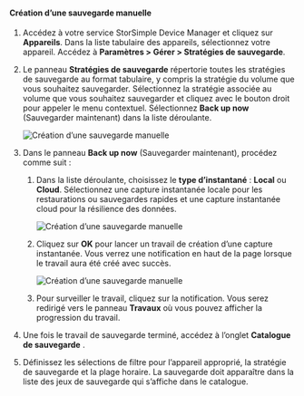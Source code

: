 
<!--author=alkohli last changed: 01/20/2017-->

<a id="to-create-a-manual-backup" class="xliff"></a>

#### Création d’une sauvegarde manuelle

1. Accédez à votre service StorSimple Device Manager et cliquez sur **Appareils**. Dans la liste tabulaire des appareils, sélectionnez votre appareil. Accédez à **Paramètres > Gérer > Stratégies de sauvegarde**.

2. Le panneau **Stratégies de sauvegarde** répertorie toutes les stratégies de sauvegarde au format tabulaire, y compris la stratégie du volume que vous souhaitez sauvegarder. Sélectionnez la stratégie associée au volume que vous souhaitez sauvegarder et cliquez avec le bouton droit pour appeler le menu contextuel. Sélectionnez **Back up now** (Sauvegarder maintenant) dans la liste déroulante.

    ![Création d’une sauvegarde manuelle](./media/storsimple-8000-create-manual-backup/createmanualbu1.png)

3. Dans le panneau **Back up now** (Sauvegarder maintenant), procédez comme suit :

    1. Dans la liste déroulante, choisissez le **type d’instantané** : **Local** ou **Cloud**. Sélectionnez une capture instantanée locale pour les restaurations ou sauvegardes rapides et une capture instantanée cloud pour la résilience des données.

        ![Création d’une sauvegarde manuelle](./media/storsimple-8000-create-manual-backup/createmanualbu2.png)

    2. Cliquez sur **OK** pour lancer un travail de création d’une capture instantanée. Vous verrez une notification en haut de la page lorsque le travail aura été créé avec succès.

        ![Création d’une sauvegarde manuelle](./media/storsimple-8000-create-manual-backup/createmanualbu4.png)

    3. Pour surveiller le travail, cliquez sur la notification. Vous serez redirigé vers le panneau **Travaux** où vous pouvez afficher la progression du travail.


5. Une fois le travail de sauvegarde terminé, accédez à l’onglet **Catalogue de sauvegarde** .

6. Définissez les sélections de filtre pour l’appareil approprié, la stratégie de sauvegarde et la plage horaire. La sauvegarde doit apparaître dans la liste des jeux de sauvegarde qui s’affiche dans le catalogue.

